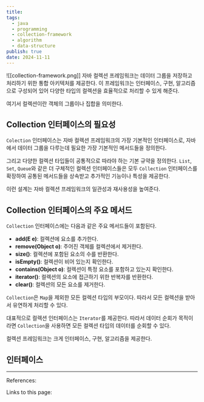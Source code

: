 ```yaml
---
title: 
tags:
  - java
  - programming
  - collection-framework
  - algorithm
  - data-structure
publish: true
date: 2024-11-11
---
```

![[collection-framework.png]]
자바 컬렉션 프레임워크는 데이터 그룹을 저장하고 처리하기 위한 통합 아키텍처를 제공한다. 이 프레임워크는 인터페이스, 구현, 알고리즘으로 구성되어 있어 다양한 타입의 컬렉션을 효율적으로 처리할 수 있게 해준다.

여기서 컬렉션이란 객체의 그룹이나 집합을 의미한다.

## Collection 인터페이스의 필요성
`Colection` 인터페이스는 자바 컬렉션 프레임워크의 가장 기본적인 인터페이스로, 자바에서 데이터 그룹을 다루는데 필요한 가장 기본적인 메서드들을 정의한다.

그리고 다양한 컬렉션 타입들이 공통적으로 따라야 하는 기본 규약을 정의한다. `List`, `Set`, `Queue`와 같은 더 구체적인 컬렉션 인터페이스들은 모두 `Collection` 인터페이스를 확장하여 공통된 메서드들을 상속받고 추가적인 기능이나 특성을 제공한다.

이런 설계는 자바 컬렉션 프레임워크의 일관성과 재사용성을 높여준다.

## Collection 인터페이스의 주요 메서드
`Collection` 인터페이스에는 다음과 같은 주요 메서드들이 포함된다.
- **add(E e)**: 컬렉션에 요소를 추가한다.
- **remove(Object o)**: 주어진 객체를 컬렉션에서 제거한다.
- **size()**: 컬렉션에 포함된 요소의 수를 반환한다.
- **isEmpty()**: 컬렉션이 비어 있는지 확인한다.
- **contains(Object o)**: 컬렉션이 특정 요소를 포함하고 있는지 확인한다.
- **iterator()**: 컬렉션의 요소에 접근하기 위한 반복자를 반환한다.
- **clear()**: 컬렉션의 모든 요소를 제거한다.

`Collection`은 `Map`을 제외한 모든 컬렉션 타입의 부모이다. 따라서 모든 컬렉션을 받아서 유연하게 처리할 수 있다.

대표적으로 컬렉션 인터페이스는 `Iterator`를 제공한다. 따라서 데이터 순회가 목적이라면 `Collection`을 사용하면 모든 컬렉션 타입의 데이터를 순회할 수 있다.

컬렉션 프레임워크는 크게 인터페이스, 구현, 알고리즘을 제공한다.

## 인터페이스


---
References: 

Links to this page: 